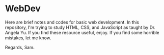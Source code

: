 # WebDev

Here are brief notes and codes for basic web development.
In this repository, I'm trying to study HTML, CSS, and JavaScript as taught by Dr. Angela Yu.
If you find these resource useful, enjoy.
If you find some horrible mistakes, let me know.

Regards,
Sam.
